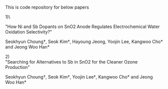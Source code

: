 This is code repository for below papers

1)\

"How Ni and Sb Dopants on SnO2 Anode Regulates Electrochemical Water Oxidation Selectivity?"

Seokhyun Choung†, Seok Kim†, Hayoung Jeong, Yoojin Lee, Kangwoo Cho* and Jeong Woo Han*




2)\
"Searching for Alternatives to Sb in SnO2 for the Cleaner Ozone Production"

Seokhyun Choung†, Seok Kim†, Yoojin Lee†, Kangwoo Cho* and Jeong Woo Han*
